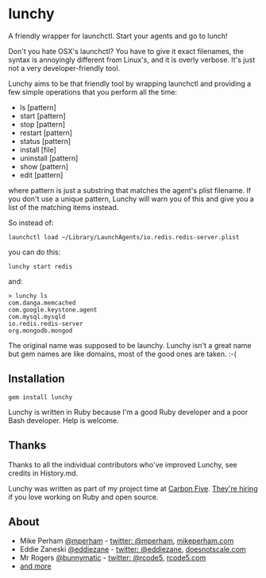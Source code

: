 lunchy
=================

A friendly wrapper for launchctl.  Start your agents and go to lunch!

Don't you hate OSX's launchctl?  You have to give it exact filenames, the syntax is annoyingly different from Linux's, and it is overly verbose.  It's just not a very developer-friendly tool.

Lunchy aims to be that friendly tool by wrapping launchctl and providing a few simple operations that you perform all the time:

 - ls [pattern]
 - start [pattern]
 - stop [pattern]
 - restart [pattern]
 - status [pattern]
 - install [file]
 - uninstall [pattern]
 - show [pattern]
 - edit [pattern]

where pattern is just a substring that matches the agent's plist filename.  If you don't use a unique pattern, Lunchy will warn you of this and give you a list of the matching items instead.

So instead of:

    launchctl load ~/Library/LaunchAgents/io.redis.redis-server.plist

you can do this:

    lunchy start redis

and:

    > lunchy ls
    com.danga.memcached
    com.google.keystone.agent
    com.mysql.mysqld
    io.redis.redis-server
    org.mongodb.mongod

The original name was supposed to be launchy.  Lunchy isn't a great name but gem names are like domains, most of the good ones are taken.  :-(


Installation
---------------

    gem install lunchy

Lunchy is written in Ruby because I'm a good Ruby developer and a poor Bash developer.  Help is welcome.


Thanks
---------------

Thanks to all the individual contributors who've improved Lunchy, see credits in History.md.

Lunchy was written as part of my project time at [Carbon Five](http://carbonfive.com).  [They're hiring](http://www.carbonfive.com/careers/) if you love working on Ruby and open source.


About
-----------------

* Mike Perham [@mperham](https://github.com/mperham) - [twitter: @mperham](http://twitter.com/mperham), [mikeperham.com](http://mikeperham.com/)
* Eddie Zaneski [@eddiezane](https://github.com/eddiezane) - [twitter: @eddiezane](http://twitter.com/eddiezane), [doesnotscale.com](http://doesnotscale.com)
* Mr Rogers [@bunnymatic](https://github.com/bunnymatic) - [twitter: @rcode5](http://twitter.com/rcode5), [rcode5.com](http://rcode5.com)
* [and more](https://github.com/eddiezane/lunchy/graphs/contributors)
